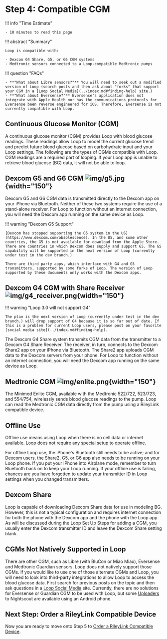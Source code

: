 # Step 4: Compatible CGM

!!! info "Time Estimate"

    - 10 minutes to read this page

!!! abstract "Summary"

    Loop is compatible with:

    - Dexcom G4 Share, G5, or G6 CGM systems
    - Medtronic sensors connected to a Loop-compatible Medtronic pumps

!!! question "FAQs"

    - **"What about Libre sensors?"** You will need to seek out a modified version of Loop (search posts and then ask about "forks" that support your CGM in a [Loop Social Media](../index.md#finding-help) site.)
    - **"What about Eversense?"** Eversense's application does not integrate with Apple Health nor has the communications protocols for Eversense been reverse engineered for iOS. Therefore, Eversense is not currently compatible with Loop.

## Continuous Glucose Monitor (CGM)

A continuous glucose monitor (CGM) provides Loop with blood glucose readings. These readings allow Loop to model the current glucose trend and predict future blood glucose based on carbohydrate input and your Loop settings. The following are the types of CGMs compatible with Loop. CGM readings are a required part of looping. If your Loop app is unable to retrieve blood glucose (BG) data, it will not be able to loop.

## Dexcom G5 and G6 CGM ![img/g5.jpg](img/g5.jpg){width="150"}

Dexcom G5 and G6 CGM data is transmitted directly to the Dexcom app on your iPhone via Bluetooth. Neither of these two systems require the use of a stand-alone receiver. For Loop to function without an internet connection, you will need the Dexcom app running on the same device as Loop.

!!! warning "Dexcom G5 Support"

    [Dexcom has stopped supporting the G5 system in the US](https://www.dexcom.com/obsolescence). In the US, and some other countries, the G5 is not available for download from the Apple Store. There are countries in which Dexcom does supply and support G5. The G5 capability will be supported in the next version of Loop (currently under test in the dev branch.)

    There are third party apps, which interface with G4 and G5 transmitters, supported by some forks of Loop. The version of Loop supported by these documents only works with the Dexcom apps.

## Dexcom G4 CGM with Share Receiver ![img/g4_receiver.png](img/g4_receiver.png){width="150"}

!!! warning "Loop 3.0 will not support G4"

    The plan is the next version of Loop (currently under test in the dev branch.) will drop support of G4 because it is so far out of date. If this is a problem for current Loop users, please post on your favorite [social media site](../index.md#finding-help).

The Dexcom G4 Share system transmits CGM data from the transmitter to a Dexcom G4 Share Receiver. The receiver, in turn, connects to the Dexcom Share2 app on your iPhone via Bluetooth. The Share2 app uploads CGM data to the Dexcom servers from your phone. For Loop to function without an internet connection, you will need the Dexcom app running on the same device as Loop.

## Medtronic CGM ![img/enlite.png](img/enlite.png){width="150"}

The Minimed Enlite CGM, available with the Medtronic 522/722, 523/723, and 554/754, wirelessly sends blood glucose readings to the pump. Loop can read the Medtronic CGM data directly from the pump using a RileyLink compatible device.

## Offline Use

Offline use means using Loop when there is no cell data or internet available. Loop does not require any special setup to operate offline.

For offline Loop use, the iPhone's Bluetooth still needs to be active; and for Dexcom users, the Share2, G5, or G6 app also needs to be running on your Loop phone. If you put your iPhone into Airplane mode, remember to turn Bluetooth back on to keep your Loop running. If your offline use is failing, chances are you have forgotten to update your transmitter ID in Loop settings when you changed transmitters.

## Dexcom Share

Loop is capable of downloading Dexcom Share data for use in modeling BG. However, this is not a typical configuration and requires internet connection for both the phone with the Dexcom app and the phone with the Loop app.  As will be discussed during the Loop Set Up Steps for adding a CGM, you usually enter the Dexcom transmitter ID and leave the Dexcom Share setting blank.


## CGMs Not Natively Supported in Loop

There are other CGM, such as Libre (with BluCon or Miao Miao), Eversense and Medtronic Guardian sensors. Loop does not natively support those CGMs.  If you would like to use one of those alternate CGMs and Loop, you will need to look into third-party integrations to allow Loop to access the blood glucose data. First search for previous posts on the topic and then ask questions in a [Loop Social Media](../index.md#finding-help) site. Currently, there are no solutions for Eversense or Guardian CGM to be used with Loop, but some [Uploaders](https://nightscout.github.io/uploader/uploaders/) to Nightscout are available using an Android phone.

## Next Step: Order a RileyLink Compatible Device

Now you are ready to move onto Step 5 to [Order a RileyLink Compatible Device](step5.md).
